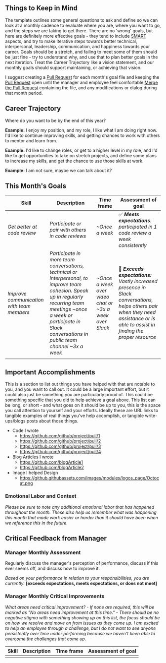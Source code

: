 ## Things to Keep in Mind
The template outlines some general questions to ask and define so we can look at a monthly cadence to evaluate where you are, where you want to go, and the steps we are taking to get there. There are no 'wrong' goals, but here are definitely more effective goals - they tend to include [SMART](https://www.mindtools.com/pages/article/smart-goals.htm) aspects, and try to make iterative steps towards better technical, interpersonal, leadership, communication, and happiness towards your career. Goals should be a stretch, and failing to meet some of them should be just fine - try to understand why, and use that to plan better goals in the next iteration. Treat the Career Trajectory like a vision statement, and our monthly goals should support maintaining, or achieving that vision.

I suggest creating a [Pull Request](https://help.github.com/articles/about-pull-requests/) for each month's goal file and keeping the [Pull Request](https://help.github.com/articles/about-pull-requests/) open until the manager and employee feel comfortable [Merge the Pull Request](https://help.github.com/articles/merging-a-pull-request/) containing the file, and any modifications or dialog during that month period.

## Career Trajectory
Where do you want to be by the end of this year? 

**Example:** I enjoy my position, and my role, I like what I am doing right now. I'd like to continue improving skills, and getting chances to work with others to mentor and learn from.

**Example:** I'd like to change roles, or get to a higher level in my role, and I'd like to get opportunities to take on stretch projects, and define some plans to increase my skills, and get the chance to use those skills at work. 

**Example:** I am not sure, maybe we can talk about it?

## This Month's Goals
| Skill | Description | Time frame | Assessment of goal |
|---|---|---|---|
| _Get better at code review_ | _Participate or pair with others in code reviews_ | _~Once a week_ |  ✅ _**Meets expectations**: participated in 1 code review a week consistently_ |
| _Improve communication with team members_ | _Participate in more team conversations, technical or interpersonal, to improve team cohesion. Speak up in regularly recurring team meetings ~once a week or participate in Slack conversations in public team channel ~3x a week_ | _~Once a week over video chat or ~3x a week over Slack_ | 🍰  _**Exceeds expectations:** Vastly increased presence in Slack conversations, helps others pair when they need assistance or is able to assist in finding the proper resource_ |
|  |  |  |  |

## Important Accomplishments

This is a section to list out things you have helped with that are notable to you, and you want to call out. It could be a large important effort, but it could also just be something you are particularly proud of. This could be something specific that you did to help achieve a goal above. This list can be long, or short - and what goes on it should be up to you, this is the space you call attention to yourself and your efforts. Ideally these are URL links to tangible examples of real things you've help accomplish, or tangible write-ups/blogs posts about those things. 

- Code I wrote
  - https://github.com/github/project/pull/1
  - https://github.com/github/project/pull/2
  - https://github.com/github/project/pull/3
  - https://github.com/github/project/pull/4
- Blog Articles I wrote
  - https://github.com/blogArticle1
  - https://github.com/blogArticle2
- Image I helped Design
  - https://github.githubassets.com/images/modules/logos_page/Octocat.png

### Emotional Labor and Context
_Please be sure to note any additional emotional labor that has happened throughout the month. These also help us remember what was happening this month that made work easier or harder than it should have been when we reference this in the future._

## Critical Feedback from Manager
### Manager Monthly Assessment
Regularly discuss the manager's perception of performance, discuss if this ever seems off, and discuss how to improve it.

_Based on your performance in relation to your responsibilities, you are currently:_ **[exceeds expectations, meets expectations, or does not meet]**

### Manager Monthly Critical Improvements

_What areas need critical improvement? - If none are required, this will be marked as "No areas need improvement at this time." - There should be no negative stigma with something showing up on this list, the focus should be on how we resolve and move on from issues as they come up. I am excited to help an employee through a challenge, but I do not want to see anyone persistently over time under performing because we haven't been able to overcome the challenges that come up._

| Skill | Description | Time frame | Assessment of goal |
|---|---|---|---|
|  |  |  |  |
